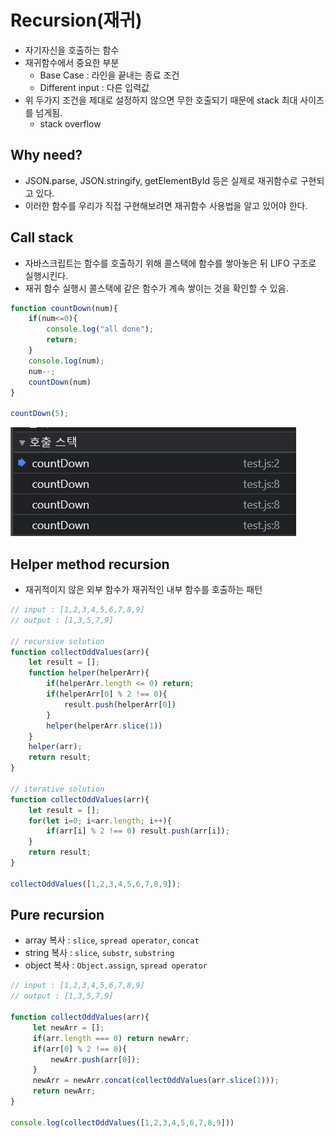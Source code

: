 # Recursion(재귀)
- 자기자신을 호출하는 함수
- 재귀함수에서 중요한 부분
  - Base Case : 라인을 끝내는 종료 조건
  - Different input : 다른 입력값
- 위 두가지 조건을 제대로 설정하지 않으면 무한 호출되기 때문에 stack 최대 사이즈를 넘게됨.
  - stack overflow

## Why need?
- JSON.parse, JSON.stringify, getElementById 등은 실제로 재귀함수로 구현되고 있다.
- 이러한 함수를 우리가 직접 구현해보려면 재귀함수 사용법을 알고 있어야 한다.

## Call stack
- 자바스크립트는 함수를 호출하기 위해 콜스택에 함수를 쌓아놓은 뒤 LIFO 구조로 실행시킨다.
- 재귀 함수 실행시 콜스택에 같은 함수가 계속 쌓이는 것을 확인할 수 있음.
```jsx
function countDown(num){
    if(num<=0){
        console.log("all done");
        return;
    }
    console.log(num);
    num--;
    countDown(num)
}

countDown(5);
```
![img.png](../img/recursion-1.png)


## Helper method recursion
- 재귀적이지 않은 외부 함수가 재귀적인 내부 함수를 호출하는 패턴
```jsx
// input : [1,2,3,4,5,6,7,8,9]
// output : [1,3,5,7,9]

// recursive solution
function collectOddValues(arr){
    let result = [];
    function helper(helperArr){
        if(helperArr.length <= 0) return;
        if(helperArr[0] % 2 !== 0){
            result.push(helperArr[0])
        }
        helper(helperArr.slice(1))
    }
    helper(arr);
    return result;
}

// iterative solution
function collectOddValues(arr){
    let result = [];
    for(let i=0; i<arr.length; i++){
        if(arr[i] % 2 !== 0) result.push(arr[i]);
    }
    return result;
}

collectOddValues([1,2,3,4,5,6,7,8,9]);
```

## Pure recursion
- array 복사 : `slice`, `spread operator`, `concat`
- string 복사 : `slice`, `substr`, `substring`
- object 복사 : `Object.assign`, `spread operator`
```jsx
// input : [1,2,3,4,5,6,7,8,9]
// output : [1,3,5,7,9]

function collectOddValues(arr){
     let newArr = [];
     if(arr.length === 0) return newArr;
     if(arr[0] % 2 !== 0){
         newArr.push(arr[0]);
     }
     newArr = newArr.concat(collectOddValues(arr.slice(1)));
     return newArr;
}

console.log(collectOddValues([1,2,3,4,5,6,7,8,9]))
```